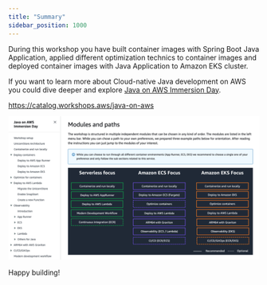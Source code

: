 ```yaml
---
title: "Summary"
sidebar_position: 1000
---
```


During this workshop you have built container images with Spring Boot Java Application, applied different optimization technics to container images and deployed container images with Java Application to Amazon EKS cluster.

If you want to learn more about Cloud-native Java development on AWS you could dive deeper and explore [Java on AWS Immersion Day](https://catalog.workshops.aws/java-on-aws).

https://catalog.workshops.aws/java-on-aws

![java-on-aws-id](./images/java-on-aws-id.png)

Happy building!
